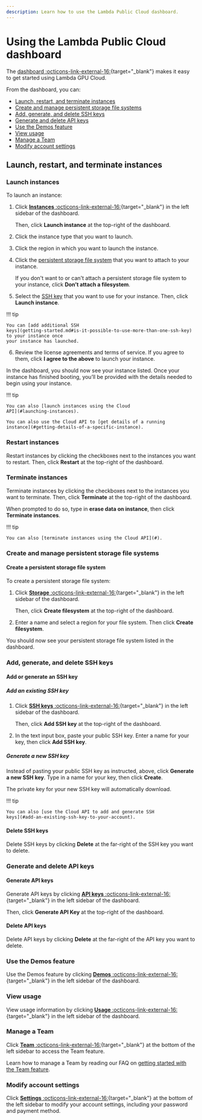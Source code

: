 ```yaml
---
description: Learn how to use the Lambda Public Cloud dashboard.
---
```


# Using the Lambda Public Cloud dashboard

The [dashboard
:octicons-link-external-16:](https://cloud.lambdalabs.com/instances){target="_blank"}
makes it easy to get started using Lambda GPU Cloud.

From the dashboard, you can:

* [Launch, restart, and terminate
  instances](#launch-restart-and-terminate-instances)
* [Create and manage persistent storage file
  systems](#create-and-manage-persistent-storage-file-systems)
* [Add, generate, and delete SSH keys](#add-generate-and-delete-ssh-keys)
* [Generate and delete API keys](#generate-and-delete-api-keys)
* [Use the Demos feature](#use-the-demos-feature)
* [View usage](#view-usage)
* [Manage a Team](#manage-a-team)
* [Modify account settings](#modify-account-settings)

## Launch, restart, and terminate instances

### Launch instances

To launch an instance:

1.  Click [**Instances**
    :octicons-link-external-16:](https://cloud.lambdalabs.com/instances){target="_blank"}
    in the left sidebar of the dashboard.

    Then, click **Launch instance** at the top-right of the dashboard.

2.  Click the instance type that you want to launch.

3.  Click the region in which you want to launch the instance.

4.  Click the [persistent storage file
    system](#create-and-manage-persistent-storage-file-systems) that you want to
    attach to your instance.

    If you don't want to or can't attach a persistent storage file system to
    your instance, click **Don’t attach a filesystem**.

5.  Select the [SSH key](#add-generate-and-delete-ssh-keys) that you want to use
    for your instance. Then, click **Launch instance**.

!!! tip

    You can [add additional SSH
    keys](getting-started.md#is-it-possible-to-use-more-than-one-ssh-key) to your instance once
    your instance has launched.

6.  Review the license agreements and terms of service. If you agree to them,
    click **I agree to the above** to launch your instance.

In the dashboard, you should now see your instance listed. Once your instance
has finished booting, you’ll be provided with the details needed to begin using
your instance.

!!! tip

    You can also [launch instances using the Cloud
    API](#launching-instances).

    You can also use the Cloud API to [get details of a running
    instance](#getting-details-of-a-specific-instance).

### Restart instances

Restart instances by clicking the checkboxes next to the instances you want to
restart. Then, click **Restart** at the top-right of the dashboard.

### Terminate instances

Terminate instances by clicking the checkboxes next to the instances you want to
terminate. Then, click **Terminate** at the top-right of the dashboard.

When prompted to do so, type in **erase data on instance**, then click
**Terminate instances**.

!!! tip

    You can also [terminate instances using the Cloud API](#).

### Create and manage persistent storage file systems

#### Create a persistent storage file system

To create a persistent storage file system:

1.  Click [**Storage**
    :octicons-link-external-16:](https://cloud.lambdalabs.com/file-systems){target="_blank"}
    in the left sidebar of the dashboard.

    Then, click **Create filesystem** at the top-right of the dashboard.

2.  Enter a name and select a region for your file system. Then click **Create
    filesystem**.

You should now see your persistent storage file system listed in the dashboard.

### Add, generate, and delete SSH keys

#### Add or generate an SSH key

##### Add an existing SSH key

1.  Click [**SSH keys**
    :octicons-link-external-16:](https://cloud.lambdalabs.com/ssh-keys){target="_blank"}
    in the left sidebar of the dashboard.

    Then, click **Add SSH key** at the top-right of the dashboard.

2. In the text input box, paste your public SSH key. Enter a name for your key,
   then click **Add SSH key**.

##### Generate a new SSH key

Instead of pasting your public SSH key as instructed, above, click **Generate a
new SSH key**. Type in a name for your key, then click **Create**.

The private key for your new SSH key will automatically download.

!!! tip

    You can also [use the Cloud API to add and generate SSH
    keys](#add-an-existing-ssh-key-to-your-account).

#### Delete SSH keys

Delete SSH keys by clicking **Delete** at the far-right of the SSH key you want
to delete.

### Generate and delete API keys

#### Generate API keys

Generate API keys by clicking [**API keys**
:octicons-link-external-16:](https://cloud.lambdalabs.com/api-keys){target="_blank"}
in the left sidebar of the dashboard.

Then, click **Generate API Key** at the top-right of the dashboard.

#### Delete API keys

Delete API keys by clicking **Delete** at the far-right of the API key you want
to delete.

### Use the Demos feature

Use the Demos feature by clicking [**Demos**
:octicons-link-external-16:](https://cloud.lambdalabs.com/edit-demos){target="_blank"}
in the left sidebar of the dashboard.

### View usage

View usage information by clicking [**Usage**
:octicons-link-external-16:](https://cloud.lambdalabs.com/usage){target="_blank"}
in the left sidebar of the dashboard.

### Manage a Team

Click [**Team**
:octicons-link-external-16:](https://cloud.lambdalabs.com/team){target="_blank"}
at the bottom of the left sidebar to access the Team feature.

Learn how to manage a Team by reading our FAQ on [getting started with the Team
feature](#).

### Modify account settings

Click [**Settings**
:octicons-link-external-16:](https://cloud.lambdalabs.com/settings){target="_blank"}
at the bottom of the left sidebar to modify your account settings, including
your password and payment method.
